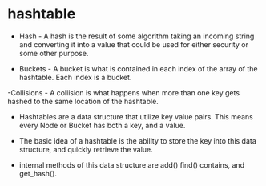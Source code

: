 # hashtable

- Hash - A hash is the result of some algorithm taking an incoming string and converting it into a value that could be used for either security or some other purpose. 

- Buckets - A bucket is what is contained in each index of the array of the hashtable. Each index is a bucket.

-Collisions - A collision is what happens when more than one key gets hashed to the same location of the hashtable.

- Hashtables are a data structure that utilize key value pairs. This means every Node or Bucket has both a key, and a value.

- The basic idea of a hashtable is the ability to store the key into this data structure, and quickly retrieve the value. 

- internal methods of this data structure are add() find() contains, and get_hash().
